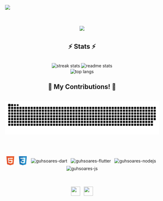 <!-- Header -->
[![](https://visitcount.itsvg.in/api?id=GuhSoares&icon=6&color=0)](https://visitcount.itsvg.in)

<h1 align="center">
    <img src="https://readme-typing-svg.herokuapp.com/?font=Righteous&size=35&center=true&vCenter=true&width=500&height=70&duration=4000&lines=Hello,+Welcome!+👋;+I'm+Gustavo+Soares!;" />
</h1>
<!-- /Header -->


<!-- Top -->
<h2 align="center">⚡ Stats ⚡</h2>
<br>
<div align=center>
  <img width=390 src="https://streak-stats.demolab.com/?user=GuhSoares&count_private=true&theme=react&border_radius=10" alt="streak stats"/>
  <img width=390 src="https://github-readme-stats-salesp07.vercel.app/api?username=GuhSoares&count_private=true&show_icons=true&theme=react&rank_icon=github&border_radius=10" alt="readme stats" />
  <br/>
  <img width=325 align="center" src="https://github-readme-stats-salesp07.vercel.app/api/top-langs/?username=GuhSoares&hide=HTML&langs_count=8&layout=compact&theme=react&border_radius=10&size_weight=0.5&count_weight=0.5&exclude_repo=github-readme-stats" alt="top langs" />
</div>
<!-- /Top -->

<!-- Middle -->
<div align="center">
  <h2>🐍 My Contributions! 🐍</h2>
  <br>
  <img alt="snake eating my contributions" src="https://raw.githubusercontent.com/GuhSoares/GuhSoares/output/github-contribution-grid-snake.svg" />
  <br/><br/><br/>
</div>

<br> 
<div style="display: inline_block" align="center"><br>
  <img align="center" alt="guhsoares-html" height="30" width="30" src="https://raw.githubusercontent.com/devicons/devicon/master/icons/html5/html5-original.svg">
  &nbsp;
  <img align="center" alt="guhsoares-css" height="30" width="30" src="https://raw.githubusercontent.com/devicons/devicon/master/icons/css3/css3-original.svg">
  &nbsp;
  <img align="center" alt="guhsoares-dart" height="30" width="30" src="https://avatars.githubusercontent.com/u/1609975?s=200&v=4">
  &nbsp;
  <img align="center" alt="guhsoares-flutter" height="30" width="30" src="https://cdn-images-1.medium.com/max/1200/1*5-aoK8IBmXve5whBQM90GA.png">
  &nbsp;
  <img align="center" alt="guhsoares-nodejs" height="30" width="30" src="https://walde.co/wp-content/uploads/2016/09/nodejs_logo.png">
  &nbsp;
  <img align="center" alt="guhsoares-js" height="30" width="30" src="https://cdn-icons-png.flaticon.com/512/5968/5968292.png">
</div>
<!-- /Middle -->

<!-- Bottom -->
<div align="center"> 
  <br> <br> <br>
  <a href = "https://mail.google.com/mail/u/0/#inbox"><img src="https://cdn-icons-png.flaticon.com/512/732/732200.png" height="30" width = "30" target="blank"></a>
  &nbsp;
  <a href="https://www.linkedin.com/in/gustavo-silva-94a5521a4/" target="_blank"><img src="https://cdn-icons-png.flaticon.com/512/174/174857.png" height="30" width = "30"  target="blank"></a> 
</div>
<!-- /Bottom -->
